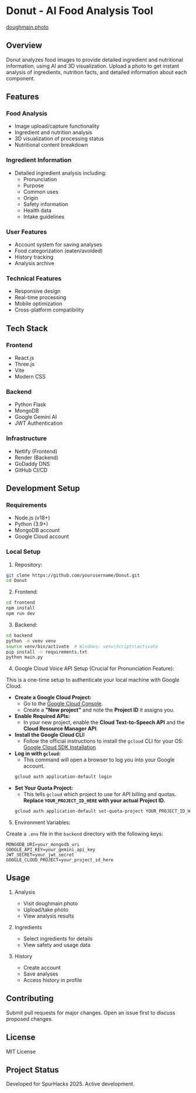 # Donut - AI Food Analysis Tool

[doughmain.photo](https://doughmain.photo)

## Overview
Donut analyzes food images to provide detailed ingredient and nutritional information, using AI and 3D visualization. Upload a photo to get instant analysis of ingredients, nutrition facts, and detailed information about each component.

## Features

### Food Analysis
- Image upload/capture functionality
- Ingredient and nutrition analysis
- 3D visualization of processing status
- Nutritional content breakdown

### Ingredient Information
- Detailed ingredient analysis including:
  - Pronunciation
  - Purpose
  - Common uses
  - Origin
  - Safety information
  - Health data
  - Intake guidelines

### User Features
- Account system for saving analyses
- Food categorization (eaten/avoided)
- History tracking
- Analysis archive

### Technical Features
- Responsive design
- Real-time processing
- Mobile optimization
- Cross-platform compatibility

## Tech Stack

### Frontend
- React.js
- Three.js
- Vite
- Modern CSS

### Backend
- Python Flask
- MongoDB
- Google Gemini AI
- JWT Authentication

### Infrastructure
- Netlify (Frontend)
- Render (Backend)
- GoDaddy DNS
- GitHub CI/CD

## Development Setup

### Requirements
- Node.js (v18+)
- Python (3.9+)
- MongoDB account
- Google Cloud account

### Local Setup

1. Repository:
```bash
git clone https://github.com/yourusername/Donut.git
cd Donut
```

2. Frontend:
```bash
cd frontend
npm install
npm run dev
```

3. Backend:
```bash
cd backend
python -m venv venv
source venv/bin/activate  # Windows: venv\Scripts\activate
pip install -r requirements.txt
python main.py
```

4. Google Cloud Voice API Setup (Crucial for Pronunciation Feature):

This is a one-time setup to authenticate your local machine with Google Cloud.

- **Create a Google Cloud Project:**
  - Go to the [Google Cloud Console](https://console.cloud.google.com/).
  - Create a **"New project"** and note the **Project ID** it assigns you.
- **Enable Required APIs:**
  - In your new project, enable the **Cloud Text-to-Speech API** and the **Cloud Resource Manager API**.
- **Install the Google Cloud CLI:**
  - Follow the official instructions to install the `gcloud` CLI for your OS: [Google Cloud SDK Installation](https://cloud.google.com/sdk/docs/install)
- **Log in with `gcloud`:**
  - This command will open a browser to log you into your Google account.
  ```bash
  gcloud auth application-default login
  ```
- **Set Your Quota Project:**
  - This tells `gcloud` which project to use for API billing and quotas. **Replace `YOUR_PROJECT_ID_HERE` with your actual Project ID.**
  ```bash
  gcloud auth application-default set-quota-project YOUR_PROJECT_ID_HERE
  ```

5. Environment Variables:

Create a `.env` file in the `backend` directory with the following keys:
```
MONGODB_URI=your_mongodb_uri
GOOGLE_API_KEY=your_gemini_api_key
JWT_SECRET=your_jwt_secret
GOOGLE_CLOUD_PROJECT=your_project_id_here
```

## Usage

1. Analysis
   - Visit doughmain.photo
   - Upload/take photo
   - View analysis results

2. Ingredients
   - Select ingredients for details
   - View safety and usage data

3. History
   - Create account
   - Save analyses
   - Access history in profile

## Contributing
Submit pull requests for major changes. Open an issue first to discuss proposed changes.

## License
MIT License

## Project Status
Developed for SpurHacks 2025. Active development.
